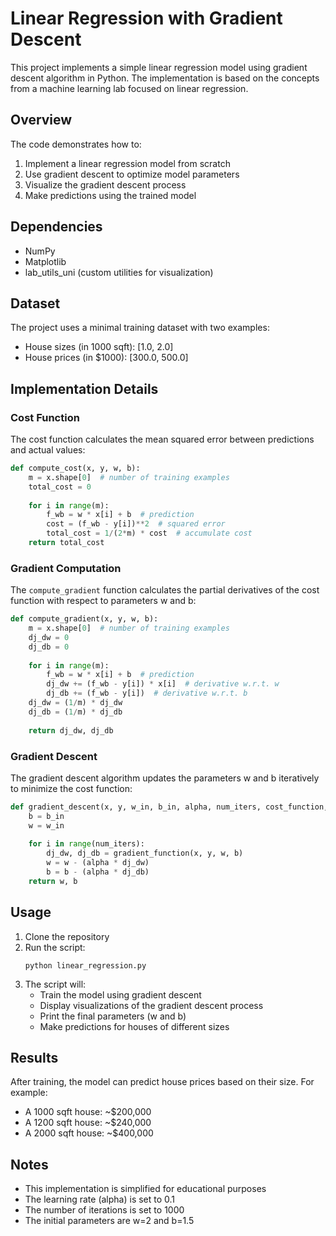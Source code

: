 # Linear Regression with Gradient Descent

This project implements a simple linear regression model using gradient descent algorithm in Python. The implementation is based on the concepts from a machine learning lab focused on linear regression.

## Overview

The code demonstrates how to:
1. Implement a linear regression model from scratch
2. Use gradient descent to optimize model parameters
3. Visualize the gradient descent process
4. Make predictions using the trained model

## Dependencies

- NumPy
- Matplotlib
- lab_utils_uni (custom utilities for visualization)

## Dataset

The project uses a minimal training dataset with two examples:
- House sizes (in 1000 sqft): [1.0, 2.0]
- House prices (in $1000): [300.0, 500.0]

## Implementation Details

### Cost Function

The cost function calculates the mean squared error between predictions and actual values:

```python
def compute_cost(x, y, w, b):
    m = x.shape[0]  # number of training examples
    total_cost = 0
    
    for i in range(m):
        f_wb = w * x[i] + b  # prediction
        cost = (f_wb - y[i])**2  # squared error
        total_cost = 1/(2*m) * cost  # accumulate cost
    return total_cost
```

### Gradient Computation

The `compute_gradient` function calculates the partial derivatives of the cost function with respect to parameters w and b:

```python
def compute_gradient(x, y, w, b):
    m = x.shape[0]  # number of training examples
    dj_dw = 0
    dj_db = 0
    
    for i in range(m):
        f_wb = w * x[i] + b  # prediction
        dj_dw += (f_wb - y[i]) * x[i]  # derivative w.r.t. w
        dj_db += (f_wb - y[i])  # derivative w.r.t. b
    dj_dw = (1/m) * dj_dw
    dj_db = (1/m) * dj_db
    
    return dj_dw, dj_db
```

### Gradient Descent

The gradient descent algorithm updates the parameters w and b iteratively to minimize the cost function:

```python
def gradient_descent(x, y, w_in, b_in, alpha, num_iters, cost_function, gradient_function):
    b = b_in
    w = w_in
    
    for i in range(num_iters):
        dj_dw, dj_db = gradient_function(x, y, w, b)
        w = w - (alpha * dj_dw)
        b = b - (alpha * dj_db)
    return w, b
```

## Usage

1. Clone the repository
2. Run the script:
   ```
   python linear_regression.py
   ```
3. The script will:
   - Train the model using gradient descent
   - Display visualizations of the gradient descent process
   - Print the final parameters (w and b)
   - Make predictions for houses of different sizes

## Results

After training, the model can predict house prices based on their size. For example:
- A 1000 sqft house: ~$200,000
- A 1200 sqft house: ~$240,000
- A 2000 sqft house: ~$400,000

## Notes

- This implementation is simplified for educational purposes
- The learning rate (alpha) is set to 0.1
- The number of iterations is set to 1000
- The initial parameters are w=2 and b=1.5

